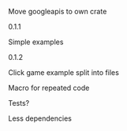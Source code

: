 Move googleapis to own crate

0.1.1

Simple examples

0.1.2

Click game example split into files

Macro for repeated code

Tests?

Less dependencies
